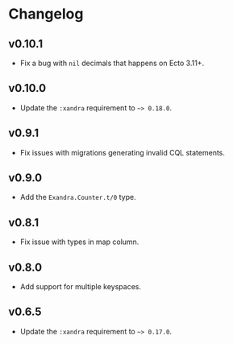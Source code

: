 # Changelog

## v0.10.1

* Fix a bug with `nil` decimals that happens on Ecto 3.11+.

## v0.10.0

* Update the `:xandra` requirement to `~> 0.18.0`.

## v0.9.1

* Fix issues with migrations generating invalid CQL statements.

## v0.9.0

* Add the `Exandra.Counter.t/0` type.

## v0.8.1

* Fix issue with types in map column.

## v0.8.0

* Add support for multiple keyspaces.

## v0.6.5

* Update the `:xandra` requirement to `~> 0.17.0`.
